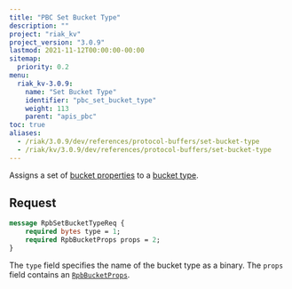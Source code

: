 ```yaml
---
title: "PBC Set Bucket Type"
description: ""
project: "riak_kv"
project_version: "3.0.9"
lastmod: 2021-11-12T00:00:00-00:00
sitemap:
  priority: 0.2
menu:
  riak_kv-3.0.9:
    name: "Set Bucket Type"
    identifier: "pbc_set_bucket_type"
    weight: 113
    parent: "apis_pbc"
toc: true
aliases:
  - /riak/3.0.9/dev/references/protocol-buffers/set-bucket-type
  - /riak/kv/3.0.9/dev/references/protocol-buffers/set-bucket-type
---
```


Assigns a set of [bucket properties]({{<baseurl>}}riak/kv/3.0.9/developing/api/protocol-buffers/set-bucket-props) to a
[bucket type]({{<baseurl>}}riak/kv/3.0.9/developing/usage/bucket-types).

## Request

```protobuf
message RpbSetBucketTypeReq {
    required bytes type = 1;
    required RpbBucketProps props = 2;
}
```

The `type` field specifies the name of the bucket type as a binary. The
`props` field contains an [`RpbBucketProps`]({{<baseurl>}}riak/kv/3.0.9/developing/api/protocol-buffers/get-bucket-props).

